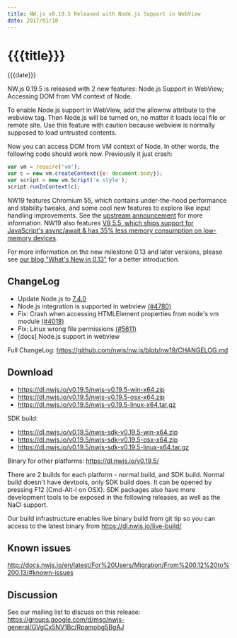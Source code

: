 ```yaml
---
title: NW.js v0.19.5 Released with Node.js Support in WebView
date: 2017/01/10
---
```

# {{{title}}}
{{{date}}}

NW.js 0.19.5 is released with 2 new features: Node.js Support in WebView; Accessing DOM from VM context of Node.

To enable Node.js support in WebView, add the allownw attribute to the webview tag. Then Node.js will be turned on, no matter it loads local file or remote site. Use this feature with caution because webview is normally supposed to load untrusted contents.

Now you can access DOM from VM context of Node. In other words, the following code should work now. Previously it just crash:

```js
var vm = require('vm');
var c = new vm.createContext({e: document.body});
var script = new vm.Script('e.style');
script.runInContext(c);
```

NW19 features Chromium 55, which contains under-the-hood performance and stability tweaks, and some cool new features to explore like input handling improvements. See the [upstream announcement](https://blog.chromium.org/2016/10/chrome-55-beta-input-handling.html) for more information. NW19 also features [V8 5.5, which ships support for JavaScript's async/await & has 35% less memory consumption on low-memory devices](http://v8project.blogspot.com/2016/10/v8-release-55.html).

For more information on the new milestone 0.13 and later versions, please see [our blog "What's New in 0.13"](/blog/whats-new-in-0.13) for a better introduction.

## ChangeLog

- Update Node.js to [7.4.0](https://nodejs.org/en/blog/release/v7.4.0/)
- Node.js integration is supported in webview [(#4780)](https://github.com/nwjs/nw.js/issues/4780)
- Fix: Crash when accessing HTMLElement properties from node's vm module [(#4018)](https://github.com/nwjs/nw.js/issues/4018)
- Fix: Linux wrong file permissions [(#5611)](https://github.com/nwjs/nw.js/issues/5611)
- [docs] Node.js support in webview

Full ChangeLog: https://github.com/nwjs/nw.js/blob/nw19/CHANGELOG.md

## Download 

* https://dl.nwjs.io/v0.19.5/nwjs-v0.19.5-win-x64.zip 
* https://dl.nwjs.io/v0.19.5/nwjs-v0.19.5-osx-x64.zip 
* https://dl.nwjs.io/v0.19.5/nwjs-v0.19.5-linux-x64.tar.gz 

SDK build: 
* https://dl.nwjs.io/v0.19.5/nwjs-sdk-v0.19.5-win-x64.zip 
* https://dl.nwjs.io/v0.19.5/nwjs-sdk-v0.19.5-osx-x64.zip 
* https://dl.nwjs.io/v0.19.5/nwjs-sdk-v0.19.5-linux-x64.tar.gz 

Binary for other platforms: https://dl.nwjs.io/v0.19.5/ 

There are 2 builds for each platform - normal build, and SDK build. Normal build doesn't have devtools, only SDK build does. lt can be opened by pressing F12 (Cmd-Alt-I on OSX). SDK packages also have more development tools to be exposed in the following releases, as well as the NaCl support.

Our build infrastructure enables live binary build from git tip so you can access to the latest binary from https://dl.nwjs.io/live-build/ 

## Known issues 
 
http://docs.nwjs.io/en/latest/For%20Users/Migration/From%200.12%20to%200.13/#known-issues

## Discussion

See our mailing list to discuss on this release: https://groups.google.com/d/msg/nwjs-general/GVgCx5NV1Bc/Rpamobg5BgAJ
